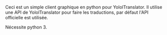 Ceci est un simple client graphique en python pour YololTranslator. Il utilise une API de YololTranslator pour faire les traductions, par défaut l'API officielle est utilisée.

Nécessite python 3.
